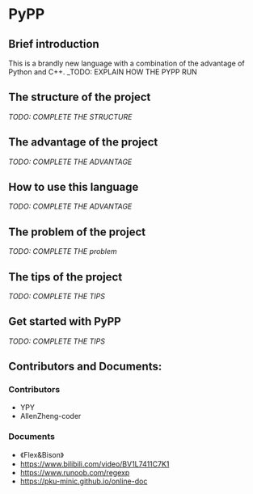 # PyPP
## Brief introduction
This is a brandly new language with a combination of the advantage of Python and C++.
_TODO: EXPLAIN HOW THE PYPP RUN

## The structure of the project
_TODO: COMPLETE THE STRUCTURE_

## The advantage of the project
_TODO: COMPLETE THE ADVANTAGE_

## How to use this language
_TODO: COMPLETE THE ADVANTAGE_

## The problem of the project
_TODO: COMPLETE THE problem_

## The tips of the project
_TODO: COMPLETE THE TIPS_

## Get started with PyPP
_TODO: COMPLETE THE TIPS_

## Contributors and Documents:

### Contributors
+ YPY
+ AllenZheng-coder

### Documents
+ 《Flex&Bison》
+  https://www.bilibili.com/video/BV1L7411C7K1
+  https://www.runoob.com/regexp
+  https://pku-minic.github.io/online-doc
